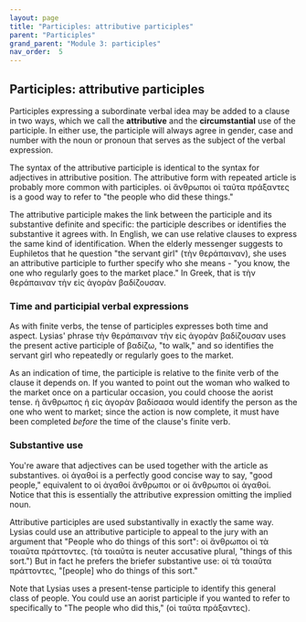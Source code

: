 ```yaml
---
layout: page
title: "Participles: attributive participles"
parent: "Participles"
grand_parent: "Module 3: participles"
nav_order:  5
---
```





## Participles: attributive participles

Participles expressing a subordinate verbal idea may be added to a clause in two ways, which we call the **attributive** and the **circumstantial** use of the participle. In either use, the participle will always agree in gender, case and number with the noun or pronoun that serves as the subject of the verbal expression.  

The syntax of the attributive participle is identical to the syntax for adjectives in attributive position.  The attributive form with repeated article is probably more common with participles.  οἱ ἄνθρωποι οἱ ταῦτα πράξαντες is a good way to refer to "the people who did these things."

The attributive participle makes the link between the participle and its substantive definite and specific: the participle describes or identifies the substantive it agrees with.  In English, we can use relative clauses to express the same kind of identification.  When the elderly messenger suggests to Euphiletos that he question "the servant girl" (τὴν θεράπαιναν), she uses an attributive participle to further specify who she means - "you know, the one who regularly goes to the market place."  In Greek, that is τὴν θεράπαιναν τὴν εἰς ἀγορὰν βαδίζουσαν. 

### Time and participial verbal expressions

As with finite verbs, the tense of participles expresses both time and aspect. Lysias' phrase τὴν θεράπαιναν τὴν εἰς ἀγορὰν βαδίζουσαν uses the present active participle of βαδίζω, "to walk," and so identifies the servant girl who repeatedly or regularly goes to the market.

As an indication of time, the participle is relative to the finite verb of the clause it depends on. If you wanted to point out the woman who walked to the market once on a particular occasion, you could choose the aorist tense. ἡ ἄνθρωπος ἡ εἰς ἀγορὰν βαδίσασα would identify the person as the one who went to market; since the action is now complete, it must have been completed *before* the time of the clause's finite verb.





### Substantive use

You're aware that adjectives can be used together with the article as substantives. οἱ ἀγαθοί is a perfectly good concise way to say, "good people," equivalent to οἱ ἀγαθοί ἄνθρωποι or οἱ ἄνθρωποι οἱ ἀγαθοί.  Notice that this is essentially the attributive expression omitting the implied noun.

Attributive participles are used substantivally in exactly the same way. Lysias could use an attributive participle to appeal to the jury with an argument that "People who do things of this sort": οἱ ἄνθρωποι οἱ τὰ τοιαῦτα πράττοντες. (τὰ τοιαῦτα is neuter accusative plural, "things of this sort.") But in fact he prefers the briefer substantive use: οἱ τὰ τοιαῦτα πράττοντες, "[people] who do things of this sort."  

Note that Lysias uses a present-tense participle to identify this general class of people.  You could use an aorist participle if you wanted to refer to specifically to "The people who did this," (οἱ ταῦτα πράξαντες).
